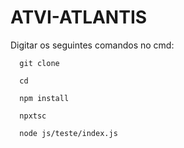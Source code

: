 # ATVI-ATLANTIS

Digitar os seguintes comandos no cmd:
```
  git clone 

  cd 

  npm install
  
  npxtsc
  
  node js/teste/index.js
```
